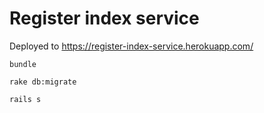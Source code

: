 # Register index service

Deployed to https://register-index-service.herokuapp.com/

`bundle`

`rake db:migrate`

`rails s`
